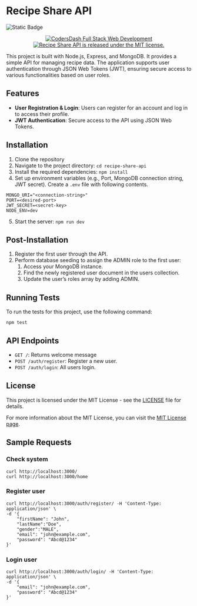# Recipe Share API

![Static Badge](https://img.shields.io/badge/codersdash-assignment-DD658B)

<p align="center">
  <a href="https://codersdash.com/full-stack-web-development/">
    <img alt="CodersDash Full Stack Web Development" src="https://img.shields.io/badge/codersdash-assignment-DD658B">
  </a>
  <a href="https://github.com/lalankeba/recipe-share-api/blob/main/LICENSE">
    <img src="https://img.shields.io/badge/license-MIT-blue" alt="Recipe Share API is released under the MIT license." >
  </a>
</p>

This project is built with Node.js, Express, and MongoDB. It provides a simple API for managing recipe data. The application supports user authentication through JSON Web Tokens (JWT), ensuring secure access to various functionalities based on user roles.

## Features

- **User Registration & Login**: Users can register for an account and log in to access their profile.
- **JWT Authentication**: Secure access to the API using JSON Web Tokens.

## Installation

1. Clone the repository
2. Navigate to the project directory: `cd recipe-share-api`
3. Install the required dependencies: `npm install`
4. Set up environment variables (e.g., Port, MongoDB connection string, JWT secret). Create a `.env` file with following contents.
```
MONGO_URI="<connection-string>"
PORT=<desired-port>
JWT_SECRET=<secret-key>
NODE_ENV=dev
```
5. Start the server: `npm run dev`

## Post-Installation

1. Register the first user through the API.
2. Perform database seeding to assign the ADMIN role to the first user:
   1. Access your MongoDB instance.
   2. Find the newly registered user document in the users collection.
   3. Update the user’s roles array by adding ADMIN.

## Running Tests

To run the tests for this project, use the following command:
```
npm test
```

## API Endpoints

- `GET /`: Returns welcome message
- `POST /auth/register`: Register a new user.
- `POST /auth/login`: All users login.


## License

This project is licensed under the MIT License - see the [LICENSE](LICENSE) file for details.

For more information about the MIT License, you can visit the [MIT License page](https://opensource.org/licenses/MIT).


## Sample Requests

### Check system
```
curl http://localhost:3000/
curl http://localhost:3000/home
```

### Register user
```
curl http://localhost:3000/auth/register/ -H 'Content-Type: application/json' \
-d '{
    "firstName": "John",
    "lastName":"Doe",
    "gender":"MALE",
    "email": "john@example.com",
    "password": "Abcd@1234"
}'
```

### Login user
```
curl http://localhost:3000/auth/login/ -H 'Content-Type: application/json' \
-d '{ 
    "email": "john@example.com", 
    "password": "Abcd@1234" 
}'
```
